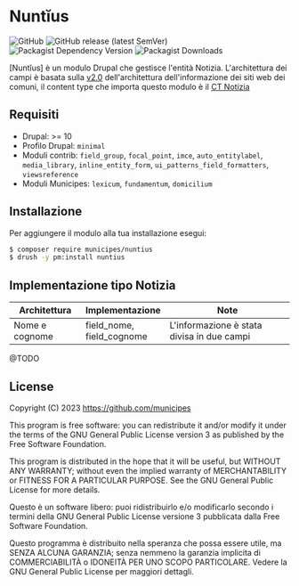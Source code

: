 # Nuntĭus

![GitHub](https://img.shields.io/github/license/municipes/nuntius?style=for-the-badge)
![GitHub release (latest SemVer)](https://img.shields.io/github/v/release/municipes/nuntius?sort=semver&style=for-the-badge)
![Packagist Dependency Version](https://img.shields.io/packagist/dependency-v/municipes/nuntius/drupal/core-recommended?style=for-the-badge)
![Packagist Downloads](https://img.shields.io/packagist/dt/municipes/nuntius?style=for-the-badge)

[Nuntĭus] è un modulo Drupal che gestisce l'entità Notizia.
L'architettura dei campi è basata sulla [v2.0](https://docs.google.com/spreadsheets/d/1D4KbaA__xO9x_iBm08KvZASjrrFLYLKX/edit#gid=1529184526)
dell'architettura dell'informazione dei siti web dei comuni,
il content type che importa questo modulo è il [CT Notizia](https://docs.google.com/spreadsheets/d/1D4KbaA__xO9x_iBm08KvZASjrrFLYLKX/edit#gid=1396877991)

## Requisiti
- Drupal: >= 10
- Profilo Drupal: `minimal`
- Moduli contrib: `field_group`, `focal_point`, `imce`, `auto_entitylabel`, `media_library`, `inline_entity_form`, `ui_patterns_field_formatters`, `viewsreference`
- Moduli Municipes: `lexicum`, `fundamentum`, `domicilium`

## Installazione
Per aggiungere il modulo alla tua installazione esegui:
```bash
$ composer require municipes/nuntius
$ drush -y pm:install nuntius
```

## Implementazione tipo Notizia
| Architettura                               | Implementazione                                              | Note                                                                                                                                     |
|--------------------------------------------|--------------------------------------------------------------|------------------------------------------------------------------------------------------------------------------------------------------|
| Nome e cognome                             | field_nome, <br/>field_cognome                               | L'informazione è stata divisa in due campi                                                                                               |
@TODO


## License

Copyright (C) 2023 https://github.com/municipes

This program is free software: you can redistribute it and/or modify it under the terms of the GNU General Public License version 3 as published by the Free Software Foundation.

This program is distributed in the hope that it will be useful, but WITHOUT ANY WARRANTY; without even the implied warranty of MERCHANTABILITY or FITNESS FOR A PARTICULAR PURPOSE. See the GNU General Public License for more details.

Questo è un software libero: puoi ridistribuirlo e/o modificarlo secondo i termini della GNU General Public License versione 3 pubblicata dalla Free Software Foundation.

Questo programma è distribuito nella speranza che possa essere utile, ma SENZA ALCUNA GARANZIA; senza nemmeno la garanzia implicita di COMMERCIABILITÀ o IDONEITÀ PER UNO SCOPO PARTICOLARE. Vedere la GNU General Public License per maggiori dettagli.
